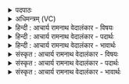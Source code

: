 <details><summary>पदपाठः</summary>

अ꣡ध꣢꣯। हि। अग्ने। क्र꣡तोः꣢꣯। भ꣣द्र꣡स्य꣢। द꣡क्ष꣢꣯स्य। सा꣣धोः꣢। र꣣थीः꣢। ऋ꣣त꣡स्य꣢। बृ꣣हतः꣢। ब꣣भू꣡थ꣢। १७७८।
</details>

<details><summary>अधिमन्त्रम् (VC)</summary>

- अग्निः
- वामदेवो गौतमः
- पदपङ्क्तिः
- पञ्चमः
</details>

<details><summary>हिन्दी : आचार्य रामनाथ वेदालंकार - विषयः</summary>

अगले मन्त्र में परमात्मा का वर्णन है।
</details>

<details><summary>हिन्दी : आचार्य रामनाथ वेदालंकार - पदार्थः</summary>

पदार्थान्वयभाषाः -  (अध) और हे (अग्ने) जीवन को उन्नत करनेवाले परमात्मदेव ! आप (भद्रस्य क्रतोः) शुभकर्म के, (साधोः दक्षस्य) साधु बल के और (बृहतः ऋतस्य) महान् सत्य के (रथीः) स्वामी (हि) निश्चय ही (बभूथ) हो ॥२॥
</details>

<details><summary>हिन्दी : आचार्य रामनाथ वेदालंकार - भावार्थः</summary>

भावार्थभाषाः -  जैसे जगदीश्वर श्रेष्ठ कर्म,बल और सत्य का अधिपति है,वैसे ही मनुष्यों को भी होना चाहिए ॥२॥
</details>

<details><summary>संस्कृत : आचार्य रामनाथ वेदालंकार - विषयः</summary>

अथ परमात्मानं वर्णयति।
</details>

<details><summary>संस्कृत : आचार्य रामनाथ वेदालंकार - पदार्थः</summary>

पदार्थान्वयभाषाः -  (अध) अथ,हे (अग्ने) जीवनोन्नायक परमात्मदेव ! त्वम् (भद्रस्य क्रतोः) शुभस्य कर्मणः (साधोः दक्षस्य) शोभनस्य बलस्य, (बृहतः ऋतस्य) महतः सत्यस्य च (रथीः) स्वामी (हि) निश्चयेन (बभूथ) बभूविथ।[अत्र‘बभूथाततन्थजगृभ्मववर्थेति निगमे’। अ० ७।२।६४ इति निपातनादिडभावः। ‘रथीः’ इत्यत्र ‘छन्दसीवनिपौ च वक्तव्यौ’ वा० ५।२।१२२ इति वार्तिकेन मत्वर्थे ई प्रत्ययः। ‘अधा’ इत्यत्र ‘निपातस्य च’। अ० ६।३।१३६ इत्यनेन दीर्घः]॥२॥२
</details>

<details><summary>संस्कृत : आचार्य रामनाथ वेदालंकार - भावार्थः</summary>

भावार्थभाषाः -  यथा जगदीश्वरः श्रेष्ठस्य कर्मणो बलस्य सत्यस्य चाधिपतिर्वर्तते तथैव मनुष्यैरपि भाव्यम् ॥२॥
</details>